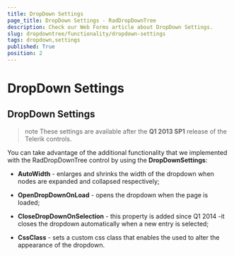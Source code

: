 ```yaml
---
title: DropDown Settings
page_title: DropDown Settings - RadDropDownTree
description: Check our Web Forms article about DropDown Settings.
slug: dropdowntree/functionality/dropdown-settings
tags: dropdown,settings
published: True
position: 2
---
```


# DropDown Settings





## DropDown Settings

>note These settings are available after the **Q1 2013 SP1** release of the Telerik controls.
>


You can take advantage of the additional functionality that we implemented with the RadDropDownTree control by using the **DropDownSettings**:

* **AutoWidth** - enlarges and shrinks the width of the dropdown when nodes are expanded and collapsed respectively;

* **OpenDropDownOnLoad** - opens the dropdown when the page is loaded;

* **CloseDropDownOnSelection** - this property is added since Q1 2014 -it closes the dropdown automatically when a new entry is selected;

* **CssClass** - sets a custom css class that enables the used to alter the appearance of the dropdown.


